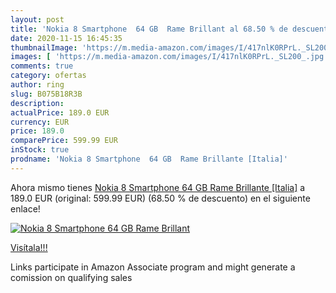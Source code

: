 ```yaml
---
layout: post
title: 'Nokia 8 Smartphone  64 GB  Rame Brillant al 68.50 % de descuento'
date: 2020-11-15 16:45:35
thumbnailImage: 'https://m.media-amazon.com/images/I/417nlK0RPrL._SL200_.jpg'
images: [ 'https://m.media-amazon.com/images/I/417nlK0RPrL._SL200_.jpg' ]
comments: true
category: ofertas
author: ring
slug: B075B18R3B
description:
actualPrice: 189.0 EUR
currency: EUR
price: 189.0
comparePrice: 599.99 EUR
inStock: true
prodname: 'Nokia 8 Smartphone  64 GB  Rame Brillante [Italia]'
---
```


Ahora mismo tienes [Nokia 8 Smartphone  64 GB  Rame Brillante [Italia]](https://www.amazon.it/dp/B075B18R3B/?tag=tolees00-21) a 189.0 EUR (original: 599.99 EUR) (68.50 %  de descuento) en el siguiente enlace!

[![Nokia 8 Smartphone  64 GB  Rame Brillant](https://m.media-amazon.com/images/I/417nlK0RPrL._SL200_.jpg)](https://www.amazon.it/dp/B075B18R3B/?tag=tolees00-21)

[Visítala!!!](https://www.amazon.it/dp/B075B18R3B/?tag=tolees00-21)

Links participate in Amazon Associate program and might generate a comission on qualifying sales
